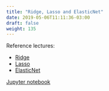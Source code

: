 ```yaml
---
title: "Ridge, Lasso and ElasticNet"
date: 2019-05-06T11:11:36-03:00
draft: false
weight: 135
---
```

Reference lectures:

- [Ridge](https://www.math.arizona.edu/~hzhang/math574m/Read/RidgeRegressionBiasedEstimationForNonorthogonalProblems.pdf)
- [Lasso](http://statweb.stanford.edu/~tibs/lasso/lasso.pdf)
- [ElasticNet](https://web.stanford.edu/~hastie/Papers/elasticnet.pdf)

[Jupyter notebook](https://nbviewer.jupyter.org/github/gmoncarz/machine_learning_tour/blob/master/notebooks/02_linear_regression_part_06__ridge_lasso.ipynb)

<div> 
    <object type="text/html" width="100%" height="1000" data="https://nbviewer.jupyter.org/github/gmoncarz/machine_learning_tour/blob/master/notebooks/02_linear_regression_part_06__ridge_lasso.ipynb">
    </object>
</div>




